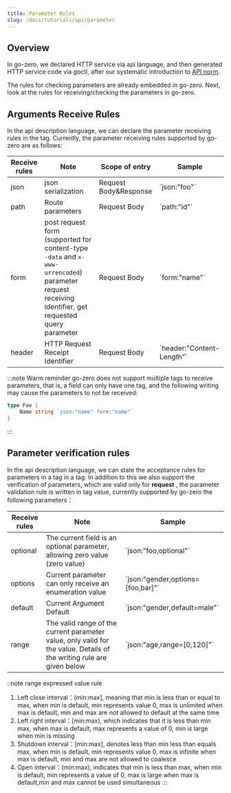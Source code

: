 ```yaml
---
title: Parameter Rules
slug: /docs/tutorials/api/parameter
---
```


## Overview

In go-zero, we declared HTTP service via api language, and then generated HTTP service code via goctl, after our systematic introduction to <a href="/docs/tutorials" target="_blank">API norm</a>.

The rules for checking parameters are already embedded in go-zero. Next, look at the rules for receiving/checking the parameters in go-zero.

## Arguments Receive Rules

In the api description language, we can declare the parameter receiving rules in the tag. Currently, the parameter receiving rules supported by go-zero are as follows:

| <img width={100} />Receive rules | Note                                                                                                                                                | <img width={150} />Scope of entry | Sample                          |
| ------------------------------------------------- | --------------------------------------------------------------------------------------------------------------------------------------------------- | -------------------------------------------------- | ------------------------------- |
| json                                              | json serialization                                                                                                                                  | Request Body&Response                              | \`json:"foo"\`              |
| path                                              | Route parameters                                                                                                                                    | Request Body                                       | \`path:"id"\`               |
| form                                              | post request form (supported for content-type `-data` and `x-www-urrencoded`) parameter request receiving identifier, get requested query parameter | Request Body                                       | \`form:"name"\`             |
| header                                            | HTTP Request Receipt Identifier                                                                                                                     | Request Body                                       | \`header:"Content-Length"\` |

:::note Warm reminder
go-zero does not support multiple tags to receive parameters, that is, a field can only have one tag, and the following writing may cause the parameters to not be received:

```go
type Foo {
    Name string `json:"name" form:"name"`
}
```
:::

## Parameter verification rules

In the api description language, we can state the acceptance rules for parameters in a tag in a tag. In addition to this we also support the verification of parameters, which are valid only for **request** , the parameter validation rule is written in tag value, currently supported by go-zero the following parameters：

| <img width={100} />Receive rules | Note                                                                                                                  | Sample                                  |
| ------------------------------------------------- | --------------------------------------------------------------------------------------------------------------------- | --------------------------------------- |
| optional                                          | The current field is an optional parameter, allowing zero value (zero value)                                          | \`json:"foo,optional"\`             |
| options                                           | Current parameter can only receive an enumeration value                                                               | \`json:"gender,options=[foo,bar]"\` |
| default                                           | Current Argument Default                                                                                              | \`json:"gender,default=male"\`      |
| range                                             | The valid range of the current parameter value, only valid for the value. Details of the writing rule are given below | \`json:"age,range=[0,120]"\`        |

::note range expressed value rule
1. Left close interval：(min:max], meaning that min is less than or equal to max, when min is default, min represents value 0, max is unlimited when max is default, min and max are not allowed to default at the same time
1. Left right interval：[min:max), which indicates that it is less than min max, when max is default, max represents a value of 0, min is large when min is missing
1. Shutdown interval：[min:max], denotes less than min less than equals max, when min is default, min represents value 0, max is infinite when max is default, min and max are not allowed to coalesce
1. Open interval：(min:max), indicates that min is less than max, when min is default, min represents a value of 0, max is large when max is default,min and max cannot be used simultaneous
:::